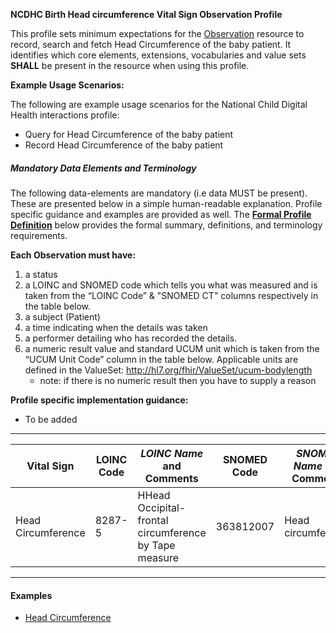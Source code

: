 **NCDHC Birth Head circumference Vital Sign Observation Profile**

This profile sets minimum expectations for the [Observation] resource to record, search and fetch Head Circumference of the baby patient. It identifies which core elements, extensions, vocabularies and value sets **SHALL** be present in the resource when using this profile.

**Example Usage Scenarios:**

The following are example usage scenarios for the National Child Digital Health interactions
profile:

-   Query for Head Circumference of the baby patient
-   Record Head Circumference of the baby patient

##### Mandatory Data Elements and Terminology


The following data-elements are mandatory (i.e data MUST be present). These are presented below in a simple human-readable explanation. Profile specific guidance and examples are provided as well.  The [**Formal Profile Definition**](#profile) below provides the  formal summary, definitions, and  terminology requirements.  

**Each Observation must have:**

1.  a status  
1.  a LOINC and SNOMED code which tells you what was measured and is taken from the “LOINC Code” & "SNOMED CT" columns respectively in the table below.
1.  a subject (Patient)
1.  a time indicating when the details was taken
1.	a performer detailing who has recorded the details.
1.  a numeric result value and standard UCUM unit which is taken from the “UCUM Unit Code” column in the table below. Applicable units are defined in the ValueSet: http://hl7.org/fhir/ValueSet/ucum-bodylength
    -   note: if there is no numeric result then you have to supply a reason

**Profile specific implementation guidance:**

* To be added



---

<table class="grid">
  <thead>
    <tr>
      <th>Vital Sign</th>
      <th>LOINC Code</th>
      <th><em>LOINC Name </em>and Comments</th>
	  <th>SNOMED Code</th>
      <th><em>SNOMED Name </em>and Comments</th>
      <th>UCUM Unit Code</th>
    </tr>
  </thead>
  <tbody>
    <tr>
      <td>Head Circumference</td>
      <td>8287-5</td>
      <td>HHead Occipital-frontal circumference by Tape measure</td>
      <td>363812007</td>
	  <td>Head circumference</td>
	  <td>cm, [in_i]</td>
    </tr>
    
  </tbody>
</table>

---


#### Examples

- [Head Circumference](Observation-head-circumference.html)

[Observation]: http://hl7.org/fhir/observation.html
[extensible]: http://hl7.org/fhir/terminologies.html#extensible
[General Guidance Section]: definitions.html
